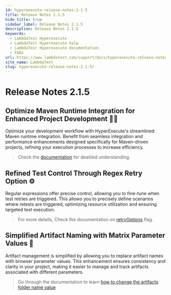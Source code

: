 ```yaml
---
id: hyperexecute-release-notes-2-1-5
title: Release Notes 2.1.5
hide_title: true
sidebar_label: Release Notes 2.1.5
description: Release Notes 2.1.5
keywords:
  - LambdaTest Hyperexecute
  - LambdaTest Hyperexecute help
  - LambdaTest Hyperexecute documentation
  - FAQs
url: https://www.lambdatest.com/support/docs/hyperexecute-release-notes-2-1-5/
site_name: LambdaTest
slug: hyperexecute-release-notes-2-1-5/
---
```


<script type="application/ld+json"
      dangerouslySetInnerHTML={{ __html: JSON.stringify({
       "@context": "https://schema.org",
        "@type": "BreadcrumbList",
        "itemListElement": [{
          "@type": "ListItem",
          "position": 1,
          "name": "Home",
          "item": "https://www.lambdatest.com"
        },{
          "@type": "ListItem",
          "position": 2,
          "name": "Support",
          "item": "https://www.lambdatest.com/support/docs/"
        },{
          "@type": "ListItem",
          "position": 3,
          "name": "Release Notes",
          "item": "https://www.lambdatest.com/support/docs/hyperexecute-release-notes-2-1-5/"
        }]
      })
    }}
></script>

# Release Notes 2.1.5

## Optimize Maven Runtime Integration for Enhanced Project Development 🧑‍💻

Optimize your development workflow with HyperExecute's streamlined Maven runtime integration. Benefit from seamless integration and performance enhancements designed specifically for Maven-driven projects, refining your execution processes to increase efficiency.

> Check the [documentation](/support/docs/deep-dive-into-hyperexecute-yaml/#runtime) for deatiled understanding.

## Refined Test Control Through Regex Retry Option ⚙️

Regular expressions offer precise control, allowing you to fine-tune when test retries are triggered. This allows you to precisely define scenarios where retests are triggered, optimizing resource utilization and ensuring targeted test execution.

> For more details, Check the documentation on [retryOptions](/support/docs/deep-dive-into-hyperexecute-yaml/#retryoptions) flag.

## Simplified Artifact Naming with Matrix Parameter Values 📝

Artifact management is simplified by allowing you to replace artifact names with browser parameter values. This enhancement ensures consistency and clarity in your project, making it easier to manage and track artifacts associated with different parameters.

> Go through the documentation to learn [how to change the artifacts folder name value](/support/docs/hyperexecute-artifacts/#:~:text=You%20can%20replace%20the%20Artifacts%20folder%20name%20value%20with%20any%20of%20the%20Matrix%20parameters%20value.)